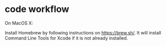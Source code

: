 # code workflow

On MacOS X:

Install Homebrew by following instructions on https://brew.sh/. It will install Command Line Tools for Xcode if it is not already installed.
